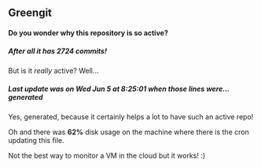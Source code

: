 ## Greengit

#### Do you wonder why this repository is so active?

##### After all it has 2724 commits!

But is it *really* active? Well...

##### Last update was on Wed Jun 5 at 8:25:01 when those lines were... generated

Yes, generated, because it certainly helps a lot to have such an active repo!

Oh and there was **62%** disk usage on the machine
where there is the cron updating this file.

Not the best way to monitor a VM in the cloud but it works! :)
